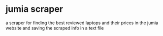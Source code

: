 # jumia scraper
 a scraper for finding the best reviewed laptops and their prices in the jumia website and saving the scraped info in a text file
